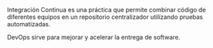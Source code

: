 Integración Continua es una práctica que permite combinar código de diferentes equipos en un repositorio centralizador utilizando pruebas automatizadas.

DevOps sirve para mejorar y acelerar la entrega de software.